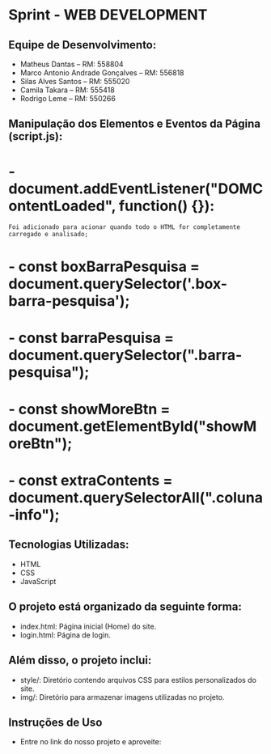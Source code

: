 # Sprint - WEB DEVELOPMENT




## Equipe de Desenvolvimento:
- Matheus Dantas – RM: 558804  
- Marco Antonio Andrade Gonçalves – RM: 556818  
- Silas Alves Santos – RM: 555020  
- Camila Takara – RM: 555418
- Rodrigo Leme – RM: 550266

## Manipulação dos Elementos e Eventos da Página (script.js):
# - document.addEventListener("DOMContentLoaded", function() {}):
    Foi adicionado para acionar quando todo o HTML for completamente carregado e analisado;

# - const boxBarraPesquisa = document.querySelector('.box-barra-pesquisa');
# - const barraPesquisa = document.querySelector(".barra-pesquisa");
# - const showMoreBtn = document.getElementById("showMoreBtn");
# - const extraContents = document.querySelectorAll(".coluna-info");



## Tecnologias Utilizadas:
- HTML
- CSS
- JavaScript

## O projeto está organizado da seguinte forma:
- index.html: Página inicial (Home) do site.
- login.html: Página de login.

## Além disso, o projeto inclui:
- style/: Diretório contendo arquivos CSS para estilos personalizados do site.
- img/: Diretório para armazenar imagens utilizadas no projeto.

## Instruções de Uso
- Entre no link do nosso projeto e aproveite: 
